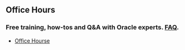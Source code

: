 ## Office Hours ##
### Free training, how-tos and Q&A with Oracle experts. [FAQ](https://asktom.oracle.com/pls/apex/f?p=100:502::502::RP::). ##
* [Office Hourse](https://asktom.oracle.com/pls/apex/f?p=100:500:1451980493127:::RP,500::)

